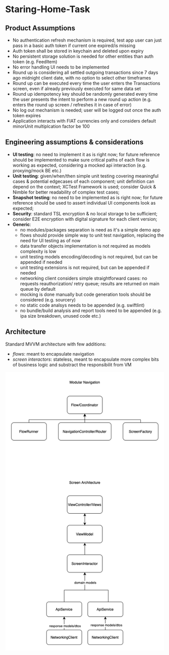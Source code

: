 # Staring-Home-Task


## Product Assumptions

- No authentication refresh mechanism is required, test app user can just pass in a basic auth token if current one expired/is missing
- Auth token shall be stored in keychain and deleted upon expiry
- No persistent storage solution is needed for other entities than auth token (e.g. FeedItem)
- No error handling UI needs to be implemented
- Round up is considering all settled outgoing transactions since 7 days ago midnight client date, with no option to select other timeframes
- Round up can be executed every time the user enters the Transactions screen, even if already previously executed for same data set
- Round up idempotency key should be randomly generated every time the user presents the intent to perform a new round up action (e.g. enters the round up screen / refreshes it in case of error)
- No log out mechanism is needed; user will be logged out once the auth token expires
- Application interacts with FIAT currencies only and considers default minorUnit multiplcation factor be 100

## Engineering assumptions & considerations

- **UI testing**: no need to implement it as is right now; for future reference should be implemented to make sure critical paths of each flow is working as expected, considering a mocked api interaction (e.g. proxying/mock BE etc.)
- **Unit testing**: given/when/then simple unit testing covering meaningful cases & potential edgecases of each component; unit definition can depend on the context; XCTest Framework is used; consider Quick & Nimble for better readability of complex test cases;
- **Snapshot testing**: no need to be implemented as is right now; for future reference should be used to assert individual UI components look as expected;
- **Security**: standard TSL encryption & no local storage to be sufficient; consider E2E encryption with digital signature for each client version;
- **Generic**: 
    - no modules/packages separation is need as it's a simple demo app
    - flows should provide simple way to unit test navigation, replacing the need for UI testing as of now
    - data transfer objects implementation is not required as models complexity is low
    - unit testing models encoding/decoding is not required, but can be appended if needed
    - unit testing extensions is not required, but can be appended if needed
    - networking client considers simple straightforward cases: no requests reauthorization/ retry queue; results are returned on main queue by default
    - mocking is done manually but code generation tools should be considered (e.g. sourcery)
    - no static code analsys needs to be appended (e.g. swiftlint)
    - no bundle/build analysis and report tools need to be appended (e.g. ipa size breakdown, unused code etc.)

## Architecture

Standard MVVM architecture with few additions:
- *flows*: meant to encapsulate navigation
- *screen interactors*: stateless, meant to encapsulate more complex bits of business logic and substract the responsibilit from VM


<p align="center">
  <img src="https://github.com/apphx/Staring-Home-Task/blob/13a30156781dc3d49b92b3bcadf2f2567fd5025e/Docs/Architecture.png" alt="Architecture"/>
</p>
